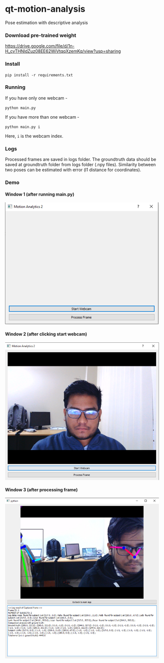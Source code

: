 # qt-motion-analysis
Pose estimation with descriptive analysis

### Download pre-trained weight

https://drive.google.com/file/d/1n-H_cvTHNldZuz08EE62WiVtqqXzemKq/view?usp=sharing

### Install

`pip install -r requirements.txt`

### Running

If you have only one webcam - 

`python main.py`

If you have more than one webcam - 

`python main.py i`

Here, `i` is the webcam index.

### Logs

Processed frames are saved in logs folder. The groundtruth data should be saved at groundtruth folder from logs folder (.npy files). Similarity between two poses can be estimated with error (l1 distance for coordinates).

### Demo

#### Window 1 (after running main.py)

<p align="center">
  <img src="gui_1.png"/>
</p>

#### Window 2 (after clicking start webcam)
 
<p align="center">
  <img src="gui_2.png"/>
</p>

#### Window 3 (after processing frame)

<p align="center">
  <img src="gui_3.png"/>
</p>
